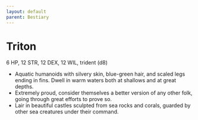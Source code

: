 ```yaml
---
layout: default
parent: Bestiary
---
```


# Triton

6 HP, 12 STR, 12 DEX, 12 WIL, trident (d8)

- Aquatic humanoids with silvery skin, blue-green hair, and scaled legs ending in fins. Dwell in warm waters both at shallows and at great depths.
- Extremely proud, consider themselves a better version of any other folk, going through great efforts to prove so.
- Lair in beautiful castles sculpted from sea rocks and corals, guarded by other sea creatures under their command.
